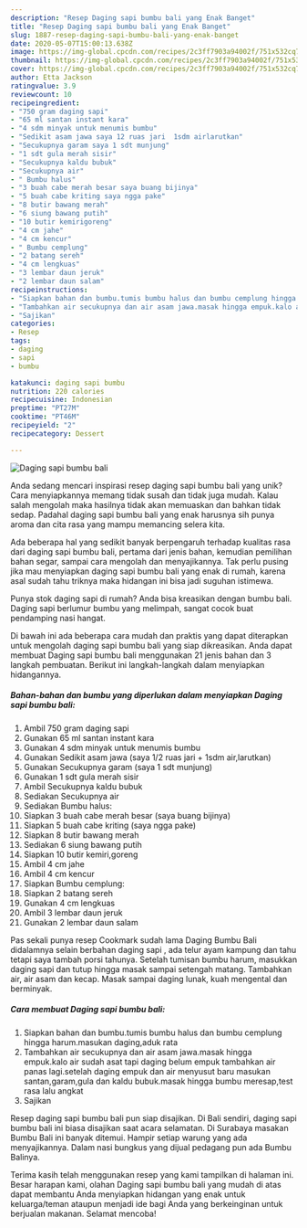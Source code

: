 ```yaml
---
description: "Resep Daging sapi bumbu bali yang Enak Banget"
title: "Resep Daging sapi bumbu bali yang Enak Banget"
slug: 1887-resep-daging-sapi-bumbu-bali-yang-enak-banget
date: 2020-05-07T15:00:13.638Z
image: https://img-global.cpcdn.com/recipes/2c3ff7903a94002f/751x532cq70/daging-sapi-bumbu-bali-foto-resep-utama.jpg
thumbnail: https://img-global.cpcdn.com/recipes/2c3ff7903a94002f/751x532cq70/daging-sapi-bumbu-bali-foto-resep-utama.jpg
cover: https://img-global.cpcdn.com/recipes/2c3ff7903a94002f/751x532cq70/daging-sapi-bumbu-bali-foto-resep-utama.jpg
author: Etta Jackson
ratingvalue: 3.9
reviewcount: 10
recipeingredient:
- "750 gram daging sapi"
- "65 ml santan instant kara"
- "4 sdm minyak untuk menumis bumbu"
- "Sedikit asam jawa saya 12 ruas jari  1sdm airlarutkan"
- "Secukupnya garam saya 1 sdt munjung"
- "1 sdt gula merah sisir"
- "Secukupnya kaldu bubuk"
- "Secukupnya air"
- " Bumbu halus"
- "3 buah cabe merah besar saya buang bijinya"
- "5 buah cabe kriting saya ngga pake"
- "8 butir bawang merah"
- "6 siung bawang putih"
- "10 butir kemirigoreng"
- "4 cm jahe"
- "4 cm kencur"
- " Bumbu cemplung"
- "2 batang sereh"
- "4 cm lengkuas"
- "3 lembar daun jeruk"
- "2 lembar daun salam"
recipeinstructions:
- "Siapkan bahan dan bumbu.tumis bumbu halus dan bumbu cemplung hingga harum.masukan daging,aduk rata"
- "Tambahkan air secukupnya dan air asam jawa.masak hingga empuk.kalo air sudah asat tapi daging belum empuk tambahkan air panas lagi.setelah daging empuk dan air menyusut baru masukan santan,garam,gula dan kaldu bubuk.masak hingga bumbu meresap,test rasa lalu angkat"
- "Sajikan"
categories:
- Resep
tags:
- daging
- sapi
- bumbu

katakunci: daging sapi bumbu 
nutrition: 220 calories
recipecuisine: Indonesian
preptime: "PT27M"
cooktime: "PT46M"
recipeyield: "2"
recipecategory: Dessert

---
```



![Daging sapi bumbu bali](https://img-global.cpcdn.com/recipes/2c3ff7903a94002f/751x532cq70/daging-sapi-bumbu-bali-foto-resep-utama.jpg)

Anda sedang mencari inspirasi resep daging sapi bumbu bali yang unik? Cara menyiapkannya memang tidak susah dan tidak juga mudah. Kalau salah mengolah maka hasilnya tidak akan memuaskan dan bahkan tidak sedap. Padahal daging sapi bumbu bali yang enak harusnya sih punya aroma dan cita rasa yang mampu memancing selera kita.

Ada beberapa hal yang sedikit banyak berpengaruh terhadap kualitas rasa dari daging sapi bumbu bali, pertama dari jenis bahan, kemudian pemilihan bahan segar, sampai cara mengolah dan menyajikannya. Tak perlu pusing jika mau menyiapkan daging sapi bumbu bali yang enak di rumah, karena asal sudah tahu triknya maka hidangan ini bisa jadi suguhan istimewa.

Punya stok daging sapi di rumah? Anda bisa kreasikan dengan bumbu bali. Daging sapi berlumur bumbu yang melimpah, sangat cocok buat pendamping nasi hangat.


Di bawah ini ada beberapa cara mudah dan praktis yang dapat diterapkan untuk mengolah daging sapi bumbu bali yang siap dikreasikan. Anda dapat membuat Daging sapi bumbu bali menggunakan 21 jenis bahan dan 3 langkah pembuatan. Berikut ini langkah-langkah dalam menyiapkan hidangannya.

<!--inarticleads1-->

##### Bahan-bahan dan bumbu yang diperlukan dalam menyiapkan Daging sapi bumbu bali:

1. Ambil 750 gram daging sapi
1. Gunakan 65 ml santan instant kara
1. Gunakan 4 sdm minyak untuk menumis bumbu
1. Gunakan Sedikit asam jawa (saya 1/2 ruas jari + 1sdm air,larutkan)
1. Gunakan Secukupnya garam (saya 1 sdt munjung)
1. Gunakan 1 sdt gula merah sisir
1. Ambil Secukupnya kaldu bubuk
1. Sediakan Secukupnya air
1. Sediakan  Bumbu halus:
1. Siapkan 3 buah cabe merah besar (saya buang bijinya)
1. Siapkan 5 buah cabe kriting (saya ngga pake)
1. Siapkan 8 butir bawang merah
1. Sediakan 6 siung bawang putih
1. Siapkan 10 butir kemiri,goreng
1. Ambil 4 cm jahe
1. Ambil 4 cm kencur
1. Siapkan  Bumbu cemplung:
1. Siapkan 2 batang sereh
1. Gunakan 4 cm lengkuas
1. Ambil 3 lembar daun jeruk
1. Gunakan 2 lembar daun salam


Pas sekali punya resep Cookmark sudah lama Daging Bumbu Bali didalamnya selain berbahan daging sapi , ada telur ayam kampung dan tahu tetapi saya tambah porsi tahunya. Setelah tumisan bumbu harum, masukkan daging sapi dan tutup hingga masak sampai setengah matang. Tambahkan air, air asam dan kecap. Masak sampai daging lunak, kuah mengental dan berminyak. 

<!--inarticleads2-->

##### Cara membuat Daging sapi bumbu bali:

1. Siapkan bahan dan bumbu.tumis bumbu halus dan bumbu cemplung hingga harum.masukan daging,aduk rata
1. Tambahkan air secukupnya dan air asam jawa.masak hingga empuk.kalo air sudah asat tapi daging belum empuk tambahkan air panas lagi.setelah daging empuk dan air menyusut baru masukan santan,garam,gula dan kaldu bubuk.masak hingga bumbu meresap,test rasa lalu angkat
1. Sajikan


Resep daging sapi bumbu bali pun siap disajikan. Di Bali sendiri, daging sapi bumbu bali ini biasa disajikan saat acara selamatan. Di Surabaya masakan Bumbu Bali ini banyak ditemui. Hampir setiap warung yang ada menyajikannya. Dalam nasi bungkus yang dijual pedagang pun ada Bumbu Balinya. 

Terima kasih telah menggunakan resep yang kami tampilkan di halaman ini. Besar harapan kami, olahan Daging sapi bumbu bali yang mudah di atas dapat membantu Anda menyiapkan hidangan yang enak untuk keluarga/teman ataupun menjadi ide bagi Anda yang berkeinginan untuk berjualan makanan. Selamat mencoba!
